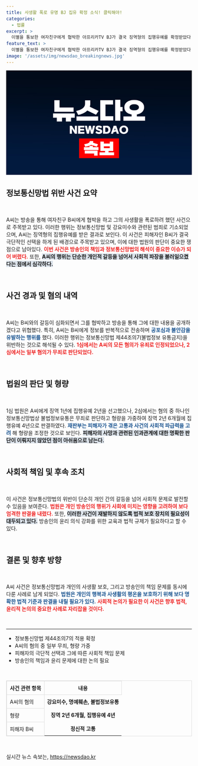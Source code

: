 ```yaml
---
title: 사생활 폭로 유명 BJ 집유 확정 소식! 클릭해야!
categories:
  - 법률
excerpt: >
  이별을 통보한 여자친구에게 협박한 아프리카TV BJ가 결국 징역형의 집행유예를 확정받았다. 그의 폭행과 협박으로 극단적 선택에 이른 피해자의 안타까운 사연과 함께 법원의 판단이 갈린 이유는 무엇일까? 클릭해 이 사건의 전모를 확인해 보세요!
feature_text: >
  이별을 통보한 여자친구에게 협박한 아프리카TV BJ가 결국 징역형의 집행유예를 확정받았다. 그의 폭행과 협박으로 극단적 선택에 이른 피해자의 안타까운 사연과 함께 법원의 판단이 갈린 이유는 무엇일까? 클릭해 이 사건의 전모를 확인해 보세요!
image: '/assets/img/newsdao_breakingnews.jpg'
---
```


<p><img src="/assets/img/newsdao_breakingnews.jpg" alt="flaretime 속보" /></p>

<h2 data-ke-size="size26">정보통신망법 위반 사건 요약</h2>

<p data-ke-size="size16">&nbsp;</p>

<p>A씨는 방송을 통해 여자친구 B씨에게 협박을 하고 그의 사생활을 폭로하려 했던 사건으로 주목받고 있다. 이러한 행위는 정보통신망법 및 강요미수와 관련된 범죄로 기소되었으며, A씨는 징역형의 집행유예를 받은 결과로 보인다. 이 사건은 피해자인 B씨가 결국 극단적인 선택을 하게 된 배경으로 주목받고 있으며, 이에 대한 법원의 판단이 중요한 쟁점으로 남아있다. <b><span style="color: #ee2323;">이번 사건은 방송인의 책임과 정보통신망법의 해석이 중요한 이슈가 되어 버렸다.</span></b> 또한, <b><span style="background-color: #21538527;">A씨의 행위는 단순한 개인적 갈등을 넘어서 사회적 파장을 불러일으켰다는 점에서 심각하다.</span></b></p>

<p data-ke-size="size16">&nbsp;</p>

<h2 data-ke-size="size26">사건 경과 및 혐의 내역</h2>

<p data-ke-size="size16">&nbsp;</p>

<p>A씨는 B씨와의 갈등이 심화되면서 그를 협박하고 방송을 통해 그에 대한 내용을 공개하겠다고 위협했다. 특히, A씨는 B씨에게 정보를 반복적으로 전송하며 <b><span style="color: #1a5490;">공포심과 불안감을 유발하는 행위를</span></b> 했다. 이러한 행위는 정보통신망법 제44조의7(불법정보 유통금지)을 위반하는 것으로 해석될 수 있다. <b><span style="color: #ee2323;">1심에서는 A씨의 모든 혐의가 유죄로 인정되었으나, 2심에서는 일부 혐의가 무죄로 판단되었다.</span></b></p>

<p data-ke-size="size16">&nbsp;</p>

<h2 data-ke-size="size26">법원의 판단 및 형량</h2>

<p data-ke-size="size16">&nbsp;</p>

<p>1심 법원은 A씨에게 징역 1년에 집행유예 2년을 선고했으나, 2심에서는 혐의 중 하나인 정보통신망법상 불법정보유통은 무죄로 판단하고 형량을 가중하여 징역 2년 6개월에 집행유예 4년으로 판결하였다. <b><span style="color: #1a5490;">재판부는 피해자가 겪은 고통과 사건의 사회적 파급력을 고려</span></b> 해 형량을 조정한 것으로 보인다. <b><span style="background-color: #21538527;">피해자의 사망과 관련된 인과관계에 대한 명확한 판단이 이뤄지지 않았던 점이 아쉬움으로 남는다.</span></b></p>

<p data-ke-size="size16">&nbsp;</p>

<h2 data-ke-size="size26">사회적 책임 및 후속 조치</h2>

<p data-ke-size="size16">&nbsp;</p>

<p>이 사건은 정보통신망법의 위반이 단순히 개인 간의 갈등을 넘어 사회적 문제로 발전할 수 있음을 보여준다. <b><span style="color: #ee2323;">법원은 개인 방송인의 행위가 사회에 미치는 영향을 고려하여 보다 엄격한 판결을 내렸다.</span></b> 또한, <b><span style="background-color: #21538527;">이러한 사건이 재발하지 않도록 법적 보호 장치의 필요성이 대두되고 있다.</span></b> 방송인의 윤리 의식 강화를 위한 교육과 법적 규제가 필요하다고 할 수 있다.</p>

<p data-ke-size="size16">&nbsp;</p>

<h2 data-ke-size="size26">결론 및 향후 방향</h2>

<p data-ke-size="size16">&nbsp;</p>

<p>A씨 사건은 정보통신망법과 개인의 사생활 보호, 그리고 방송인의 책임 문제를 동시에 다룬 사례로 남게 되었다. <b><span style="color: #1a5490;">법원은 개인의 행복과 사생활의 평온을 보호하기 위해 보다 명확한 법적 기준과 판결을 내릴 필요가 있다.</span></b> <b><span style="color: #ee2323;">사회적 논의가 필요한 이 사건은 향후 법적, 윤리적 논의의 중요한 사례로 자리잡을 것이다.</span></b></p>

<p data-ke-size="size16">&nbsp;</p>

<hr>

<ul>
    <li>정보통신망법 제44조의7의 적용 확정</li>
    <li>A씨의 혐의 중 일부 무죄, 형량 가중</li>
    <li>피해자의 극단적 선택과 그에 따른 사회적 책임 문제</li>
    <li>방송인의 책임과 윤리 문제에 대한 논의 필요</li>
</ul>

<p data-ke-size="size16">&nbsp;</p>

<table style="width: 100%; border-collapse: collapse; border: 1px solid #ddd;">
    <thead>
        <tr>
            <th style="text-align: left; border: 1px solid #ddd; padding: 8px;"><b>사건 관련 항목</b></th>
            <th style="text-align: center; border: 1px solid #ddd; padding: 8px;"><b>내용</b></th>
        </tr>
    </thead>
    <tbody>
        <tr>
            <td style="border: 1px solid #ddd; padding: 8px;">A씨의 혐의</td>
            <td style="text-align: center; height: 17px;"><b>강요미수, 명예훼손, 불법정보유통</b></td>
        </tr>
        <tr>
            <td style="border: 1px solid #ddd; padding: 8px;">형량</td>
            <td style="text-align: center; height: 17px;"><b>징역 2년 6개월, 집행유예 4년</b></td>
        </tr>
        <tr>
            <td style="border: 1px solid #ddd; padding: 8px;">피해자 B씨</td>
            <td style="text-align: center; height: 17px;"><b>정신적 고통</b></td>
        </tr>
    </tbody>
</table>

<p data-ke-size="size16">&nbsp;</p>
실시간 뉴스 속보는, <a href="https://newsdao.kr" rel="dofollow">https://newsdao.kr</a>


